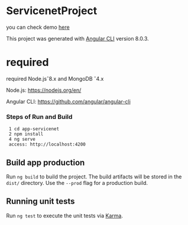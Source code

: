 # ServicenetProject

you can check demo [here](https://app-servicenet.herokuapp.com/) 

This project was generated with [Angular CLI](https://github.com/angular/angular-cli) version 8.0.3.

# required
   
required Node.jsˆ8.x and MongoDB ˆ4.x

Node.js: https://nodejs.org/en/ 

Angular CLI: https://github.com/angular/angular-cli

### Steps of Run and Build

```
 1 cd app-servicenet
 2 npm install
 4 ng serve 
 access: http://localhost:4200
```

## Build app production

Run `ng build` to build the project. The build artifacts will be stored in the `dist/` directory. Use the `--prod` flag for a production build.

## Running unit tests

Run `ng test` to execute the unit tests via [Karma](https://karma-runner.github.io).
